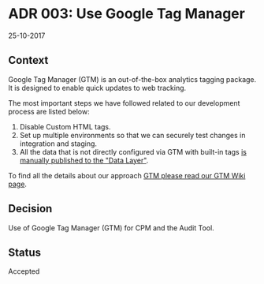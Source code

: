 # ADR 003: Use Google Tag Manager

25-10-2017
 
## Context

Google Tag Manager (GTM) is an out-of-the-box analytics tagging package. It is designed to enable quick updates to web tracking.

The most important steps we have followed related to our development process are listed below:

1. Disable Custom HTML tags.
2. Set up multiple environments so that we can securely test changes in integration and staging.
3. All the data that is not directly configured via GTM with built-in tags [is manually published to the "Data Layer"][1].

To find all the details about our approach [GTM please read our GTM Wiki page][2].

## Decision

Use of Google Tag Manager (GTM) for CPM and the Audit Tool.

## Status

Accepted
  
[1]: https://github.com/alphagov/content-data-api/pull/322
[2]: https://gov-uk.atlassian.net/wiki/spaces/AC/pages/164954113/Google+Tag+Manager+GTM
